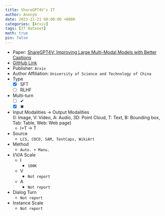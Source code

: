 ```yaml
---
title: ShareGPT4V’s IT
author: Anonym
date: 2023-11-21 00:00:00 +0800
categories: [Arxiv]
tags: [IT Dataset]
math: true
pin: false
---
```


- Paper: [ShareGPT4V: Improving Large Multi-Modal Models with Better Captions](https://arxiv.org/abs/2311.12793)
- [GitHub Link](https://ShareGPT4V.github.io)
- Publisher: `Arxiv`
- Author Affiliation: `University of Science and Technology of China`
- Type
  + [x] SFT
  + [ ] RLHF
- Multi-turn
  + [ ] &#x2714;
  + [x] &#x2716;
- Input Modalities $\rightarrow$ Output Modalities <br />(I: Image, V: Video, A: Audio, 3D: Point Cloud, T: Text, B: Bounding box, Tab: Table, Web: Web page)
  + I+T $\rightarrow$ T
- Source
  + `LCS, COCO, SAM, TextCaps, WikiArt`
- Method
  + `Auto. + Manu.`
- I/V/A Scale
  + I
    * `100K`
  + V
    * `Not report`
  + A
    * `Not report`
- Dialog Turn
  + `Not report`
- Instance Scale
  + `Not report`
